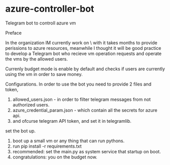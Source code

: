 # azure-controller-bot
Telegram bot to controll azure vm


Preface

In the organization IM currently work on \ with it takes months to provide perissions to azure resources, 
meanwhile I thought it will be good practice to develop a Telegram bot who recieve vm operation requests and operate the vms by the allowed users.

Currenly budget mode is enable by default and checks if users are currently using the vm in order to save money.

Configurations.
In order to use the bot you need to provide 2 files and token, 
1. allowed_users.json - in order to filter telegram messages from not authorized users.
2. azure_credential_param.json - which contain all the secrets for azure api.
3. and ofcurse telegram API token, and set it in telegramlib.

set the bot up.
1. boot up a small vm or any thing that can run pythons.
2. run pip install -r requirements.txt
3. recommended: set the main.py as system service that startup on boot.
4. congratulations: you on the budget now.

